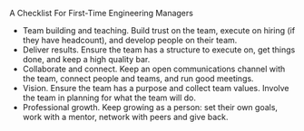 A Checklist For First-Time Engineering Managers

* Team building and teaching. Build trust on the team, execute on hiring (if they have headcount), and develop people on their team.
* Deliver results. Ensure the team has a structure to execute on, get things done, and keep a high quality bar.
* Collaborate and connect. Keep an open communications channel with the team, connect people and teams, and run good meetings.
* Vision. Ensure the team has a purpose and collect team values. Involve the team in planning for what the team will do.
* Professional growth. Keep growing as a person: set their own goals, work with a mentor, network with peers and give back.
